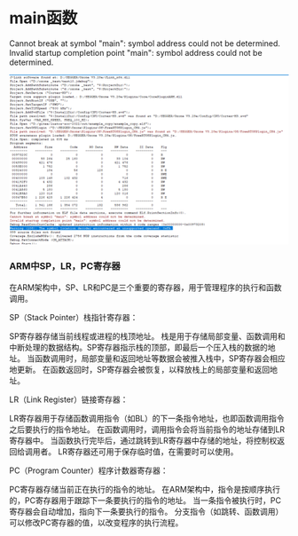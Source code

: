 # main函数

Cannot break at symbol "main": symbol address could not be determined.
Invalid startup completion point "main": symbol address could not be determined.

![Untitled](main%E5%87%BD%E6%95%B0%2047461247adc442afa28f179545698388/Untitled.png)

### ARM中SP，LR，PC寄存器

在ARM架构中，SP、LR和PC是三个重要的寄存器，用于管理程序的执行和函数调用。

SP（Stack Pointer）栈指针寄存器：

SP寄存器存储当前线程或进程的栈顶地址。
栈是用于存储局部变量、函数调用和中断处理的数据结构。SP寄存器指示栈的顶部，即最后一个压入栈的数据的地址。
当函数调用时，局部变量和返回地址等数据会被推入栈中，SP寄存器会相应地更新。
在函数返回时，SP寄存器会被恢复，以释放栈上的局部变量和返回地址。

LR（Link Register）链接寄存器：

LR寄存器用于存储函数调用指令（如BL）的下一条指令地址，也即函数调用指令之后要执行的指令地址。
在函数调用时，调用指令会将当前指令的地址存储到LR寄存器中。
当函数执行完毕后，通过跳转到LR寄存器中存储的地址，将控制权返回给调用者。
LR寄存器还可用于保存临时值，在需要时可以使用。

PC（Program Counter）程序计数器寄存器：

PC寄存器存储当前正在执行的指令的地址。
在ARM架构中，指令是按顺序执行的，PC寄存器用于跟踪下一条要执行的指令的地址。
当一条指令被执行时，PC寄存器会自动增加，指向下一条要执行的指令。
分支指令（如跳转、函数调用）可以修改PC寄存器的值，以改变程序的执行流程。